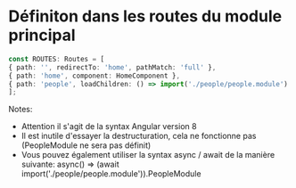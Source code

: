 <!-- .slide: class="with-code inconsolata" -->
# Définiton dans les routes du module principal

```typescript
const ROUTES: Routes = [
{ path: '', redirectTo: 'home', pathMatch: 'full' },
{ path: 'home', component: HomeComponent },
{ path: 'people', loadChildren: () => import('./people/people.module').then(mod => mod.PeopleModule) }
];
```
<!-- .element: class="big-code" -->
Notes:
- Attention il s'agit de la syntax Angular version 8
- Il est inutile d'essayer la destructuration, cela ne fonctionne pas (PeopleModule ne sera pas définit)
- Vous pouvez également utiliser la syntax async / await de la manière suivante: async() => (await import('./people/people.module')).PeopleModule
